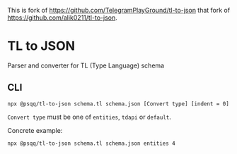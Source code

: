 
This is fork of https://github.com/TelegramPlayGround/tl-to-json that fork of https://github.com/alik0211/tl-to-json.

# TL to JSON

Parser and converter for TL (Type Language) schema

## CLI

```
npx @psqq/tl-to-json schema.tl schema.json [Convert type] [indent = 0]
```

`Convert type` must be one of `entities`, `tdapi` or `default`.

Concrete example:

```sh
npx @psqq/tl-to-json schema.tl schema.json entities 4
```
